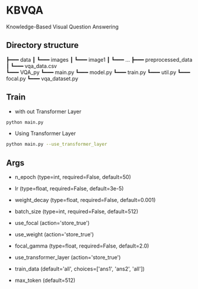 # KBVQA
Knowledge-Based Visual Question Answering

## Directory structure

┣━━━ data
┃      ┗━━━ images
┃              ┗━━━ image1
┃              ┗━━━ ...
┣━━━ preprocessed_data
┃      ┗━━━ vqa_data.csv   
┗━━━ VQA_py
       ┗━━━ main.py
       ┗━━━ model.py
       ┗━━━ train.py
       ┗━━━ util.py
       ┗━━━ focal.py
       ┗━━━ vqa_dataset.py
## Train

- with out Transformer Layer
```bash
python main.py
```

- Using Transformer Layer
```bash
python main.py --use_transformer_layer
```

## Args
- n_epoch (type=int, required=False, default=50)
- lr (type=float, required=False, default=3e-5)
- weight_decay (type=float, required=False, default=0.001)
- batch_size (type=int, required=False, default=512)

- use_focal (action='store_true')
- use_weight (action='store_true')
- focal_gamma (type=float, required=False, default=2.0)

- use_transformer_layer (action='store_true')
- train_data (default='all', choices=['ans1', 'ans2', 'all'])
- max_token (default=512)
